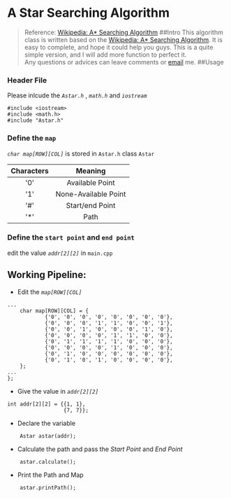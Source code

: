# A Star Searching Algorithm
> Reference: [Wikipedia: A* Searching Algorithm](https://en.wikipedia.org/wiki/A*_search_algorithm)
##Intro
This algorithm class is written based on the [Wikipedia: A* Searching Algorithm](https://en.wikipedia.org/wiki/A*_search_algorithm).
It is easy to complete, and hope it could help you guys.  This is  a quite simple version, and I will add more function to perfect it.    
Any questions or advices can leave comments or [email](haocheng.zhao14@student.xjtlu.edu.cn) me. 
##Usage
### Header File
Please inlcude the _`Astar.h`_ , _`math.h`_ and _`iostream`_
````
#include <iostream>
#include <math.h>
#include "Astar.h"
````
### Define the `map`
_`char map[ROW][COL]`_ is stored in `Astar.h` class `Astar`
     
|   Characters  |   Meaning             |    
|   :----:      |   :----:              |        
|   '0'         |   Available Point     |
|   '1'         |   None-Available Point|
|   '#'         |   Start/end Point     |
|   '*'         |   Path                |
### Define the `start point` and `end point`
edit the value _`addr[2][2]`_ in `main.cpp`

## Working Pipeline:   
*   Edit the _`map[ROW][COL]`_
````
...
    char map[ROW][COL] = {
            {'0', '0', '0', '0', '0', '0', '0', '0'},
            {'0', '0', '0', '1', '1', '0', '0', '1'},
            {'0', '0', '1', '0', '0', '0', '1', '0'},
            {'0', '0', '0', '0', '1', '1', '0', '0'},
            {'0', '1', '1', '1', '1', '0', '0', '0'},
            {'0', '0', '0', '0', '1', '0', '0', '0'},
            {'0', '1', '0', '0', '0', '0', '0', '0'},
            {'0', '1', '0', '1', '0', '0', '0', '0'},
    };
...
};
````
*   Give the value in _`addr[2][2]`_
````
int addr[2][2] = {{1, 1},
                  {7, 7}};
````
*   Declare the variable
````
    Astar astar(addr);
````
*   Calculate the path and pass the _Start Point_ and _End Point_
````
    astar.calculate();
````
*   Print the Path and Map
````
    astar.printPath();
````
